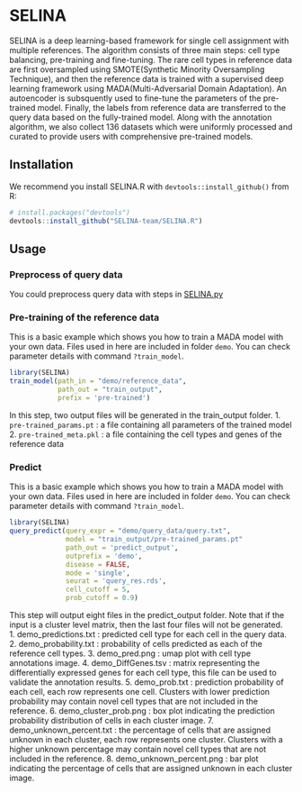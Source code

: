 
<!-- README.md is generated from README.Rmd. Please edit that file -->

# SELINA

<!-- badges: start -->

<!-- badges: end -->

SELINA is a deep learning-based framework for single cell assignment
with multiple references. The algorithm consists of three main steps:
cell type balancing, pre-training and fine-tuning. The rare cell types
in reference data are first oversampled using SMOTE(Synthetic Minority
Oversampling Technique), and then the reference data is trained with a
supervised deep learning framework using MADA(Multi-Adversarial Domain
Adaptation). An autoencoder is subsquently used to fine-tune the
parameters of the pre-trained model. Finally, the labels from reference
data are transferred to the query data based on the fully-trained model.
Along with the annotation algorithm, we also collect 136 datasets which
were uniformly processed and curated to provide users with comprehensive
pre-trained models.

## Installation

We recommend you install SELINA.R with `devtools::install_github()` from
R:

``` r
# install.packages("devtools")
devtools::install_github("SELINA-team/SELINA.R")
```

## Usage

### Preprocess of query data

You could preprocess query data with steps in
[SELINA.py](https://github.com/SELINA-team/SELINA.py#preprocess-of-query-data)

### Pre-training of the reference data

This is a basic example which shows you how to train a MADA model with
your own data. Files used in here are included in folder `demo`. You can
check parameter details with command `?train_model`.

``` r
library(SELINA)
train_model(path_in = "demo/reference_data",
            path_out = "train_output",
            prefix = 'pre-trained')
```

In this step, two output files will be generated in the train\_output
folder. 1. `pre-trained_params.pt` : a file containing all parameters of
the trained model  
2\. `pre-trained_meta.pkl` : a file containing the cell types and genes
of the reference data

### Predict

This is a basic example which shows you how to train a MADA model with
your own data. Files used in here are included in folder `demo`. You can
check parameter details with command `?train_model`.

``` r
library(SELINA)
query_predict(query_expr = "demo/query_data/query.txt",
              model = "train_output/pre-trained_params.pt"
              path_out = 'predict_output',
              outprefix = 'demo', 
              disease = FALSE, 
              mode = 'single',
              seurat = 'query_res.rds',
              cell_cutoff = 5,
              prob_cutoff = 0.9)
```

This step will output eight files in the predict\_output folder. Note
that if the input is a cluster level matrix, then the last four files
will not be generated.  
1\. demo\_predictions.txt : predicted cell type for each cell in the
query data. 2. demo\_probability.txt : probability of cells predicted as
each of the reference cell types. 3. demo\_pred.png : umap plot with
cell type annotations image. 4. demo\_DiffGenes.tsv : matrix
representing the differentially expressed genes for each cell type, this
file can be used to validate the annotation results. 5. demo\_prob.txt :
prediction probability of each cell, each row represents one cell.
Clusters with lower prediction probability may contain novel cell types
that are not included in the reference. 6. demo\_cluster\_prob.png : box
plot indicating the prediction probability distribution of cells in each
cluster image. 7. demo\_unknown\_percent.txt : the percentage of cells
that are assigned unknown in each cluster, each row represents one
cluster. Clusters with a higher unknown percentage may contain novel
cell types that are not included in the reference. 8.
demo\_unknown\_percent.png : bar plot indicating the percentage of cells
that are assigned unknown in each cluster image.
